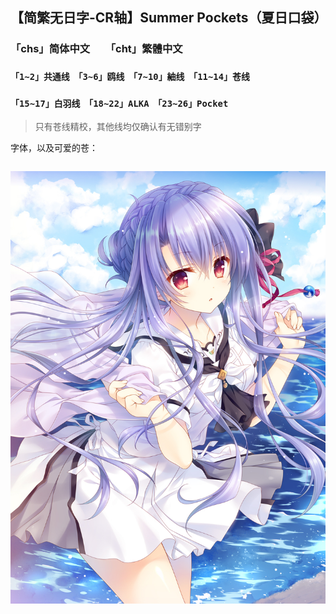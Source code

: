 ## 【简繁无日字-CR轴】Summer Pockets（夏日口袋）
### 「chs」简体中文　　「cht」繁體中文
### `「1~2」共通线　「3~6」鸥线　「7~10」紬线　「11~14」苍线`
### `「15~17」白羽线　「18~22」ALKA　「23~26」Pocket`
> 只有苍线精校，其他线均仅确认有无错别字

字体，以及可爱的苍：
```

```

![AO](AO.jpg)

